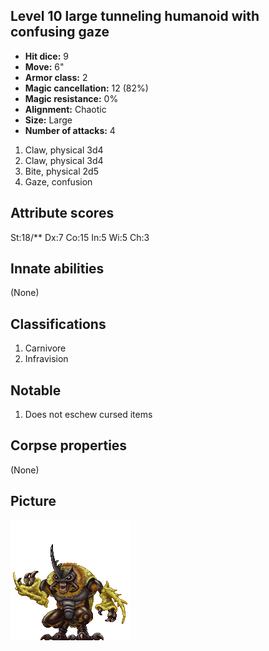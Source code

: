 ## Level 10 large tunneling humanoid with confusing gaze

- **Hit dice:** 9
- **Move:** 6"
- **Armor class:** 2
- **Magic cancellation:** 12 (82%)
- **Magic resistance:** 0%
- **Alignment:** Chaotic
- **Size:** Large
- **Number of attacks:** 4
1. Claw, physical 3d4
2. Claw, physical 3d4
3. Bite, physical 2d5
4. Gaze, confusion

## Attribute scores

St:18/** Dx:7 Co:15 In:5 Wi:5 Ch:3

## Innate abilities

(None)

## Classifications

1. Carnivore
2. Infravision

## Notable

1. Does not eschew cursed items

## Corpse properties

(None)

## Picture

![Umbral hulk](https://github.com/hyvanmielenpelit/GnollHackTileSet/blob/main/Monsters/umbral_hulk/umbral_hulk.png?raw=true)
